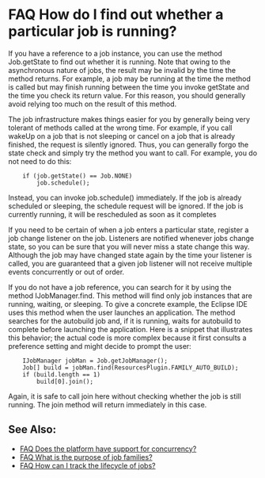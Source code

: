 

FAQ How do I find out whether a particular job is running?
==========================================================

If you have a reference to a job instance, you can use the method Job.getState to find out whether it is running. Note that owing to the asynchronous nature of jobs, the result may be invalid by the time the method returns. For example, a job may be running at the time the method is called but may finish running between the time you invoke getState and the time you check its return value. For this reason, you should generally avoid relying too much on the result of this method.

The job infrastructure makes things easier for you by generally being very tolerant of methods called at the wrong time. For example, if you call wakeUp on a job that is not sleeping or cancel on a job that is already finished, the request is silently ignored. Thus, you can generally forgo the state check and simply try the method you want to call. For example, you do not need to do this:

        if (job.getState() == Job.NONE)
            job.schedule();

Instead, you can invoke job.schedule() immediately. If the job is already scheduled or sleeping, the schedule request will be ignored. If the job is currently running, it will be rescheduled as soon as it completes

If you need to be certain of when a job enters a particular state, register a job change listener on the job. Listeners are notified whenever jobs change state, so you can be sure that you will never miss a state change this way. Although the job may have changed state again by the time your listener is called, you are guaranteed that a given job listener will not receive multiple events concurrently or out of order.

If you do not have a job reference, you can search for it by using the method IJobManager.find. This method will find only job instances that are running, waiting, or sleeping. To give a concrete example, the Eclipse IDE uses this method when the user launches an application. The method searches for the autobuild job and, if it is running, waits for autobuild to complete before launching the application. Here is a snippet that illustrates this behavior; the actual code is more complex because it first consults a preference setting and might decide to prompt the user:

        IJobManager jobMan = Job.getJobManager();
        Job[] build = jobMan.find(ResourcesPlugin.FAMILY_AUTO_BUILD); 
        if (build.length == 1)
            build[0].join();

Again, it is safe to call join here without checking whether the job is still running. The join method will return immediately in this case.

See Also:
---------

*   [FAQ Does the platform have support for concurrency?](./FAQ_Does_the_platform_have_support_for_concurrency.md "FAQ Does the platform have support for concurrency?")
*   [FAQ What is the purpose of job families?](./FAQ_What_is_the_purpose_of_job_families.md "FAQ What is the purpose of job families?")
*   [FAQ How can I track the lifecycle of jobs?](./FAQ_How_can_I_track_the_lifecycle_of_jobs.md "FAQ How can I track the lifecycle of jobs?")

